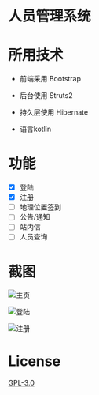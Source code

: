 # 人员管理系统


# 所用技术

- 前端采用 Bootstrap

- 后台使用 Struts2

- 持久层使用 Hibernate

- 语言kotlin

# 功能

- [x] 登陆
- [x] 注册
- [ ] 地理位置签到
- [ ] 公告/通知
- [ ] 站内信
- [ ] 人员查询

# 截图

![主页](http://7xt81u.com1.z0.glb.clouddn.com/index.png)

![登陆](http://7xt81u.com1.z0.glb.clouddn.com/login.png)

![注册](http://7xt81u.com1.z0.glb.clouddn.com/register.png)

# License

[GPL-3.0](https://github.com/youngxhui/work/blob/master/LICENSE)

